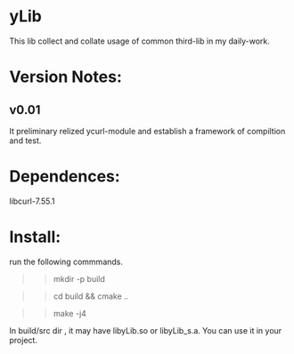yLib
==========
This lib collect and collate usage of common third-lib in my daily-work.



Version Notes:
==========
v0.01
----------
It preliminary relized ycurl-module and establish a framework of compiltion and test.



Dependences:
==========
libcurl-7.55.1



Install:
==========
run the following commmands.

>>mkdir -p build 

>>cd build && cmake ..

>>make -j4

In build/src dir , it may have libyLib.so or libyLib_s.a. You can use it in your project.

